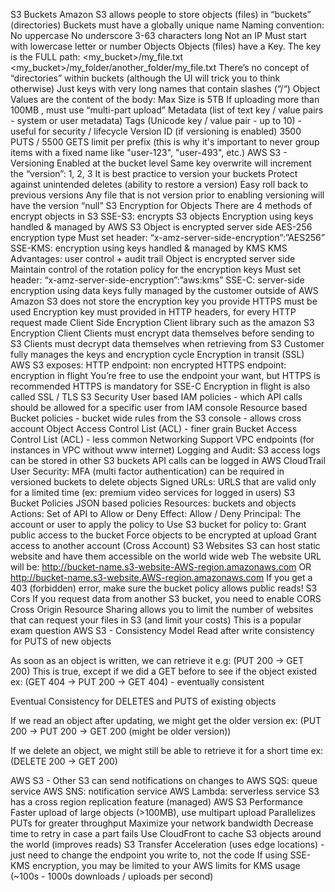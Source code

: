 S3 Buckets
Amazon S3 allows people to store objects (files) in “buckets” (directories)
Buckets must have a globally unique name
Naming convention:
No uppercase
No underscore
3-63 characters long
Not an IP
Must start with lowercase letter or number
Objects
Objects (files) have a Key. The key is the FULL path:
<my_bucket>/my_file.txt
<my_bucket>/my_folder/another_folder/my_file.txt
There’s no concept of “directories” within buckets (although the UI will trick you to think otherwise)
Just keys with very long names that contain slashes (“/“)
Object Values are the content of the body:
Max Size is 5TB
If uploading more than 100MB , must use “multi-part upload”
Metadata (list of text key / value pairs - system or user metadata)
Tags (Unicode key / value pair - up to 10) - useful for security / lifecycle
Version ID (if versioning is enabled)
3500 PUTS / 5500 GETS limit per prefix (this is why it's important to never group items with a fixed name like "user-123", "user-493", etc.)
AWS S3 - Versioning
Enabled at the bucket level
Same key overwrite will increment the “version”: 1, 2, 3
It is best practice to version your buckets
Protect against unintended deletes (ability to restore a version)
Easy roll back to previous versions
Any file that is not version prior to enabling versioning will have the version “null”
S3 Encryption for Objects
There are 4 methods of encrypt objects in S3
SSE-S3: encrypts S3 objects
Encryption using keys handled & managed by AWS S3
Object is encrypted server side
AES-256 encryption type
Must set header: “x-amz-server-side-encryption”:”AES256”
SSE-KMS: encryption using keys handled & managed by KMS
KMS Advantages: user control + audit trail
Object is encrypted server side
Maintain control of the rotation policy for the encryption keys
Must set header: “x-amz-server-side-encryption”:”aws:kms”
SSE-C: server-side encryption using data keys fully managed by the customer outside of AWS
Amazon S3 does not store the encryption key you provide
HTTPS must be used
Encryption key must provided in HTTP headers, for every HTTP request made
Client Side Encryption
Client library such as the amazon S3 Encryption Client
Clients must encrypt data themselves before sending to S3
Clients must decrypt data themselves when retrieving from S3
Customer fully manages the keys and encryption cycle
Encryption in transit (SSL)
AWS S3 exposes:
HTTP endpoint: non encrypted
HTTPS endpoint: encryption in flight
You’re free to use the endpoint your want, but HTTPS is recommended
HTTPS is mandatory for SSE-C
Encryption in flight is also called SSL / TLS
S3 Security
User based
IAM policies - which API calls should be allowed for a specific user from IAM console
Resource based
Bucket policies - bucket wide rules from the S3 console - allows cross account
Object Access Control List (ACL) - finer grain
Bucket Access Control List (ACL) - less common
Networking
Support VPC endpoints (for instances in VPC without www internet)
Logging and Audit:
S3 access logs can be stored in other S3 buckets
API calls can be logged in AWS CloudTrail
User Security:
MFA (multi factor authentication) can be required in versioned buckets to delete objects
Signed URLs: URLS that are valid only for a limited time (ex: premium video services for logged in users)
S3 Bucket Policies
JSON based policies
Resources: buckets and objects
Actions: Set of API to Allow or Deny
Effect: Allow / Deny
Principal: The account or user to apply the policy to
Use S3 bucket for policy to:
Grant public access to the bucket
Force objects to be encrypted at upload
Grant access to another account (Cross Account)
S3 Websites
S3 can host static website and have them accessible on the world wide web
The website URL will be:
http://bucket-name.s3-website-AWS-region.amazonaws.com
OR
http://bucket-name.s3-website.AWS-region.amazonaws.com
If you get a 403 (forbidden) error, make sure the bucket policy allows public reads!
S3 Cors
If you request data from another S3 bucket, you need to enable CORS
Cross Origin Resource Sharing allows you to limit the number of websites that can request your files in S3 (and limit your costs)
This is a popular exam question
AWS S3 - Consistency Model
Read after write consistency for PUTS of new objects

As soon as an object is written, we can retrieve it e.g: (PUT 200 -> GET 200)
This is true, except if we did a GET before to see if the object existed
ex: (GET 404 -> PUT 200 -> GET 404) - eventually consistent

Eventual Consistency for DELETES and PUTS of existing objects

If we read an object after updating, we might get the older version
ex: (PUT 200 -> PUT 200 -> GET 200 (might be older version))

If we delete an object, we might still be able to retrieve it for a short time
ex: (DELETE 200 -> GET 200)

AWS S3 - Other
S3 can send notifications on changes to
AWS SQS: queue service
AWS SNS: notification service
AWS Lambda: serverless service
S3 has a cross region replication feature (managed)
AWS S3 Performance
Faster upload of large objects (>100MB), use multipart upload
Parallelizes PUTs for greater throughput
Maximize your network bandwidth
Decrease time to retry in case a part fails
Use CloudFront to cache S3 objects around the world (improves reads)
S3 Transfer Acceleration (uses edge locations) - just need to change the endpoint you write to, not the code
If using SSE-KMS encryption, you may be limited to your AWS limits for KMS usage (~100s - 1000s downloads / uploads per second)
